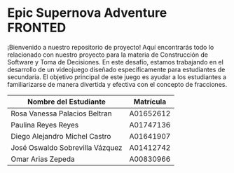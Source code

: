 # Epic Supernova Adventure FRONTED

¡Bienvenido a nuestro repositorio de proyecto! Aquí encontrarás todo lo relacionado con nuestro proyecto para la materia de Construcción de Software y Toma de Decisiones. En este desafío, estamos trabajando en el desarrollo de un videojuego diseñado específicamente para estudiantes de secundaria. El objetivo principal de este juego es ayudar a los estudiantes a familiarizarse de manera divertida y efectiva con el concepto de fracciones.

| Nombre del Estudiante | Matrícula |
|-----------------------|-----------|
| Rosa Vanessa Palacios Beltran | A01652612    |
| Paulina Reyes Reyes       | A01747136    |
| Diego Alejandro Michel Castro      | A01641907    |
| José Oswaldo Sobrevilla Vázquez          | A01412742    |
| Omar Arias Zepeda          | A00830966    |
